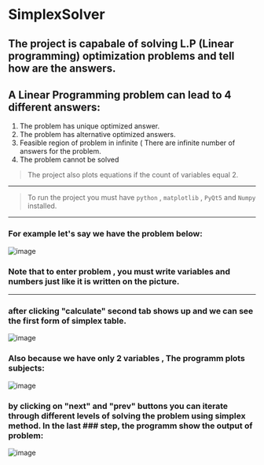 # SimplexSolver
## The project is capabale of solving L.P (Linear programming) optimization problems and tell how are the answers.
## A Linear Programming problem can lead to 4 different answers:
1. The problem has unique optimized answer.
2. The problem has alternative optimized answers.
3. Feasible region of problem in infinite ( There are infinite number of answers for the problem.
4. The problem cannot be solved
> The project also plots equations if the count of variables equal 2.
------------------------------------------
> To run the project you must have `python` , `matplotlib` , `PyQt5` and `Numpy` installed.
------------------------------------------
### For example let's say we have the problem below:
![image](https://github.com/armin2080/SimplexSolver/assets/78423228/30c1deff-3d96-46be-9116-36007d70b13a)
### Note that to enter problem , you must write variables and numbers just like it is written on the picture.
------------------------------------------
### after clicking "calculate" second tab shows up and we can see the first form of simplex table.
![image](https://github.com/armin2080/SimplexSolver/assets/78423228/fdadc0e7-4966-4fa6-8410-dcde75f4f84a)
### Also because we have only 2 variables , The programm plots subjects:
![image](https://github.com/armin2080/SimplexSolver/assets/78423228/d17745ba-922a-4247-952d-e76451e0f6de)
### by clicking on "next" and "prev" buttons you can iterate through different levels of solving the problem using simplex method. In the last ### step, the programm show the output of problem:
![image](https://github.com/armin2080/SimplexSolver/assets/78423228/3e8b71e4-c830-4ea0-881d-a28000fb0bb9)
